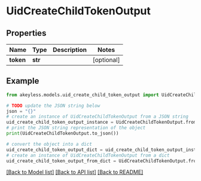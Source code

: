 # UidCreateChildTokenOutput


## Properties

Name | Type | Description | Notes
------------ | ------------- | ------------- | -------------
**token** | **str** |  | [optional] 

## Example

```python
from akeyless.models.uid_create_child_token_output import UidCreateChildTokenOutput

# TODO update the JSON string below
json = "{}"
# create an instance of UidCreateChildTokenOutput from a JSON string
uid_create_child_token_output_instance = UidCreateChildTokenOutput.from_json(json)
# print the JSON string representation of the object
print(UidCreateChildTokenOutput.to_json())

# convert the object into a dict
uid_create_child_token_output_dict = uid_create_child_token_output_instance.to_dict()
# create an instance of UidCreateChildTokenOutput from a dict
uid_create_child_token_output_from_dict = UidCreateChildTokenOutput.from_dict(uid_create_child_token_output_dict)
```
[[Back to Model list]](../README.md#documentation-for-models) [[Back to API list]](../README.md#documentation-for-api-endpoints) [[Back to README]](../README.md)


